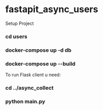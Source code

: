 # fastapit_async_users

Setup Project

### cd users
### docker-compose up -d db
### docker-compose up --build

To run Flask client u need:
### cd ../async_collect
### python main.py

